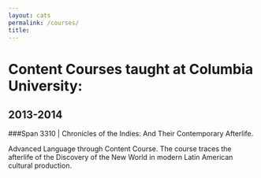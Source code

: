 ```yaml
---
layout: cats
permalink: /courses/
title: 
---
```


# Content Courses taught at Columbia University:

## 2013-2014

###Span 3310 | Chronicles of the Indies: And Their Contemporary Afterlife. 

Advanced Language through Content Course. The course traces the afterlife of the Discovery of the New World in modern Latin American cultural production.


